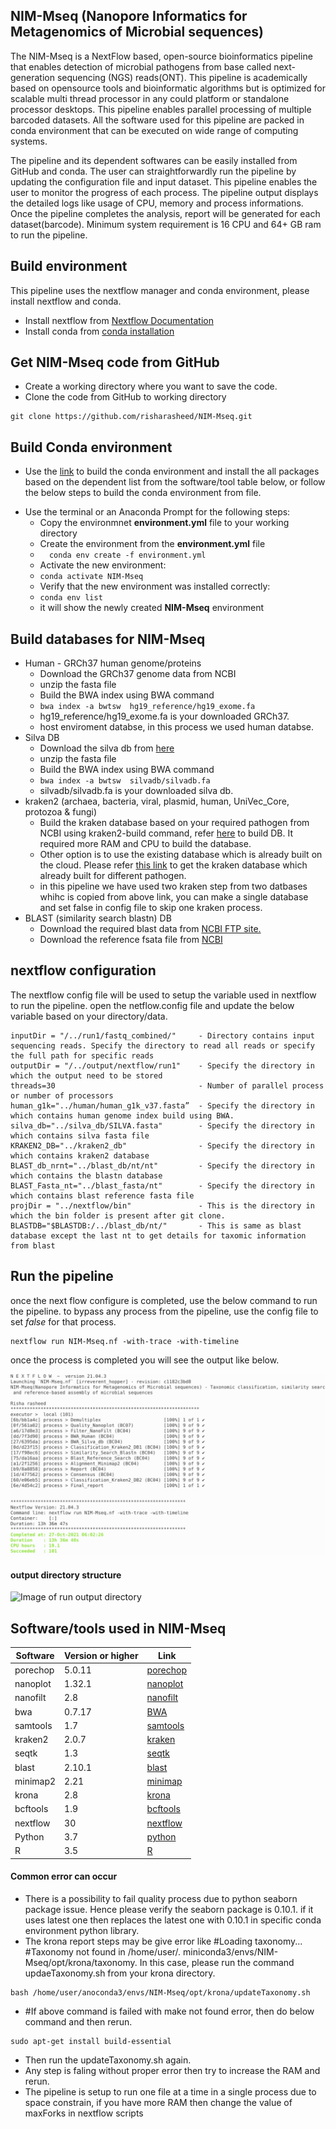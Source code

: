 ## NIM-Mseq (Nanopore Informatics for Metagenomics of Microbial sequences)
The NIM-Mseq is a NextFlow based, open-source bioinformatics pipeline that enables detection of microbial pathogens from base called next-generation sequencing (NGS) reads(ONT). This pipeline is academically based on opensource tools and bioinformatic algorithms but is optimized for scalable multi thread processor in any could platform or standalone processor desktops. This pipeline enables parallel processing of multiple barcoded datasets. All the software used for this pipeline are packed in conda environment that can be executed on wide range of computing systems. 

The pipeline and its dependent softwares can be easily installed from GitHub and conda. The user can straightforwardly run the pipeline by updating the configuration file and input dataset. This pipeline enables the user to monitor the progress of each process. The pipeline output displays the detailed logs like usage of CPU, memory and process informations.  Once the pipeline completes the analysis, report will be generated for each dataset(barcode). Minimum system requirement is 16 CPU and 64+ GB ram to run the pipeline. 
 
## Build environment 

This pipeline uses the nextflow manager and conda environment, please install nextflow and conda.
* Install nextflow from [Nextflow Documentation](https://www.nextflow.io/docs/latest/getstarted.html)
* Install conda from [conda installation](https://docs.conda.io/projects/conda/en/latest/user-guide/install/index.html)
## Get NIM-Mseq code from GitHub
* Create a working directory where you want to save the code.
* Clone the code from GitHub to working directory
 ```
git clone https://github.com/risharasheed/NIM-Mseq.git
```

## Build Conda environment 
* Use the [link](https://conda.io/projects/conda/en/latest/user-guide/tasks/manage-environments.html#creating-an-environment-from-an-environment-yml-file) to build the conda environment and install the all packages based on the dependent list from the software/tool table below, or follow the below steps to build the conda environment from file.  
- Use the terminal or an Anaconda Prompt for the following steps:
     - Copy the environmnet **environment.yml**  file to your working directory
     - Create the environment from the **environment.yml** file
     -  ```   conda env create -f environment.yml   ```
     -  Activate the new environment: 
     -  ``` conda activate NIM-Mseq ```
     -  Verify that the new environment was installed correctly:  
     -  ``` conda env list  ``` 
     -   it will show the newly created **NIM-Mseq** environment 
## Build databases for NIM-Mseq
* Human - GRCh37 human genome/proteins 
     * Download the GRCh37 genome data from NCBI
     * unzip the fasta file
     * Build the BWA index using BWA command 
     * ``` bwa index -a bwtsw  hg19_reference/hg19_exome.fa  ```   
     * hg19_reference/hg19_exome.fa  is your downloaded GRCh37.
     * host enviroment databse, in this process we used human databse.
* Silva DB
     * Download the silva db from [here](https://www.arb-silva.de/download/arb-files/)
     * unzip the fasta file
     * Build the BWA index using BWA command
     *  ``` bwa index -a bwtsw  silvadb/silvadb.fa   ``` 
     * silvadb/silvadb.fa  is your downloaded silva db.      
* kraken2 (archaea, bacteria, viral, plasmid, human, UniVec_Core, protozoa & fungi)
     * Build the kraken database based on your required pathogen from NCBI using kraken2-build command, refer [here](https://github.com/DerrickWood/kraken2/blob/master/docs/MANUAL.markdown) to build DB. It required more RAM and CPU to build the database.
     * Other option is to use the existing database which is already built on the cloud. Please refer [this link](https://benlangmead.github.io/aws-indexes/k2) to get the kraken database which already built for different pathogen.
     * in this pipeline we have used two kraken step from two datbases whihc is copied from above link, you can make a single database and set false in config file to skip  one kraken process.
* BLAST (similarity search blastn) DB
     * Download the required blast data from [NCBI FTP site.](https://ftp.ncbi.nlm.nih.gov/blast/db/)
     * Download the reference fsata file from [NCBI](https://ftp.ncbi.nlm.nih.gov/blast/db/FASTA/)
## nextflow configuration
The nextflow config file will be used to setup the variable used in nextflow to run the pipeline.
open the netflow.config file and update the below variable based on your directory/data.
```
inputDir = "/../run1/fastq_combined/"     - Directory contains input sequencing reads. Specify the directory to read all reads or specify the full path for specific reads   
outputDir = "/../output/nextflow/run1"    - Specify the directory in which the output need to be stored
threads=30                                - Number of parallel process or number of processors
human_g1k="../human/human_g1k_v37.fasta”  - Specify the directory in which contains human genome index build using BWA.
silva_db="../silva_db/SILVA.fasta"        - Specify the directory in which contains silva fasta file 
KRAKEN2_DB="../kraken2_db"                - Specify the directory in which contains kraken2 database
BLAST_db_nrnt="../blast_db/nt/nt"         - Specify the directory in which contains the blastn database
BLAST_Fasta_nt="../blast_fasta/nt"        - Specify the directory in which contains blast reference fasta file
projDir = "../nextflow/bin"               - This is the directory in which the bin folder is present after git clone.
BLASTDB="$BLASTDB:/../blast_db/nt/"       - This is same as blast database except the last nt to get details for taxomic information from blast
```
## Run the pipeline
once the next flow configure is completed, use the below command to run the pipeline. to bypass any process from the pipeline, use the config file to set *false* for that process.
```
nextflow run NIM-Mseq.nf -with-trace -with-timeline
```
once the process is completed you will see the output like below.

![Image of run output](https://github.com/risharasheed/NIM-Mseq/blob/main/images/NIM-Mseq-final-stscreen.png)

#### output directory structure 
![Image of run output directory](https://github.com/risharasheed/hello-wold/blob/main/Folder_structure.png)


## Software/tools used in NIM-Mseq
|Software	|Version or higher	|Link
|---------|  ------|----
|porechop	|5.0.11	|[porechop](https://github.com/rrwick/Porechop)
|nanoplot	|1.32.1	|[nanoplot](https://github.com/wdecoster/NanoPlot)
|nanofilt	|2.8	|[nanofilt](https://github.com/wdecoster/nanofilt)
|bwa	|0.7.17	|[BWA](https://github.com/lh3/bwa)
|samtools	|1.7	|[samtools](http://www.htslib.org/)
|kraken2	|2.0.7	|[kraken](https://github.com/DerrickWood/kraken2)
|seqtk	|1.3	|[seqtk](https://github.com/lh3/seqtk)
|blast	|2.10.1	|[blast](https://blast.ncbi.nlm.nih.gov/Blast.cgi)
|minimap2	|2.21	|[minimap](https://github.com/lh3/minimap2)
|krona	|2.8	|[krona](https://github.com/marbl/Krona/wiki)
|bcftools|	1.9	|[bcftools](http://samtools.github.io/bcftools/bcftools.html)
|nextflow	|30	|[nextflow](https://www.nextflow.io/docs/latest/getstarted.html)
|Python	|3.7	|[python](https://www.python.org/)
|R	|3.5	|[R](https://www.r-project.org/)


#### Common error can occur  
 * There is a possibility to fail quality process due to python seaborn package issue. Hence please verify the seaborn package is 0.10.1. if it uses latest one then replaces  the latest one with 0.10.1 in specific conda environment python library.
 * The krona report steps may be give error like #Loading taxonomy...  #Taxonomy not found in /home/user/. miniconda3/envs/NIM-Mseq/opt/krona/taxonomy.  In this case, please  run the command updaeTaxonomy.sh   from your krona directory. 
```
bash /home/user/anoconda3/envs/NIM-Mseq/opt/krona/updateTaxonomy.sh  
```
* #If above command is failed with make not found error, then do below command and then rerun.
```|
sudo apt-get install build-essential
```
* Then run the updateTaxonomy.sh again.
* Any step is faling without proper error then try to increase the RAM and rerun. 
* The pipeline is setup to run one file at a time in a single process due to space constrain, if you have more RAM then change the value of maxForks in nextflow scripts  




